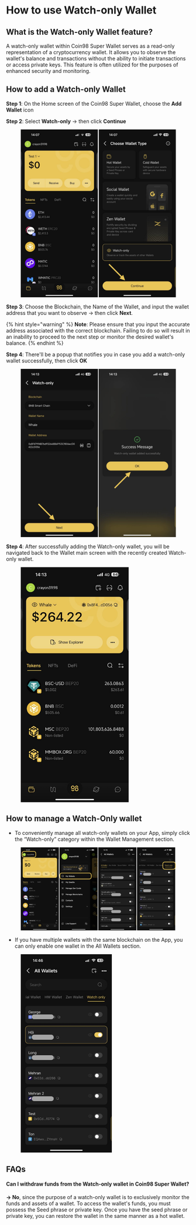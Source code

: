 # How to use Watch-only Wallet

## What is the Watch-only Wallet feature?

A watch-only wallet within Coin98 Super Wallet serves as a read-only representation of a cryptocurrency wallet. It allows you to observe the wallet's balance and transactions without the ability to initiate transactions or access private keys. This feature is often utilized for the purposes of enhanced security and monitoring.

## How to add a Watch-only Wallet <a href="#h.ay5q84rn1xda" id="h.ay5q84rn1xda"></a>

**Step 1**: On the Home screen of the Coin98 Super Wallet, choose the **Add Wallet** icon

**Step 2**:  Select **Watch-only** → then click **Continue**

<figure><img src="../../../../.gitbook/assets/coin98-app-add-watch-only-1.png" alt="" width="563"><figcaption></figcaption></figure>

**Step 3**: Choose the Blockchain, the Name of the Wallet, and input the wallet address that you want to observe -> then click **Next**.

{% hint style="warning" %}
**Note**: Please ensure that you input the accurate address associated with the correct blockchain. Failing to do so will result in an inability to proceed to the next step or monitor the desired wallet's balance.
{% endhint %}

**Step 4**: There'll be a popup that notifies you in case you add a watch-only wallet successfully, then click **OK**

<figure><img src="../../../../.gitbook/assets/coin98-app-watch-only2.png" alt="" width="563"><figcaption></figcaption></figure>

**Step 4**: After successfully adding the Watch-only wallet, you will be navigated back to the Wallet main screen with the recently created Watch-only wallet.

<figure><img src="../../../../.gitbook/assets/coin98-app-watch-only-3.png" alt="" width="295"><figcaption></figcaption></figure>

## How to manage a Watch-Only wallet

* To conveniently manage all watch-only wallets on your App, simply click the “Watch-only” category within the Wallet Management section.

<figure><img src="../../../../.gitbook/assets/coin98-app-watch-only-5.png" alt=""><figcaption></figcaption></figure>

* If you have multiple wallets with the same blockchain on the App, you can only enable one wallet in the All Wallets section.

<figure><img src="../../../../.gitbook/assets/coin98-app-watch-only-4.png" alt="" width="249"><figcaption></figcaption></figure>

## FAQs <a href="#h.fpvq0kug4tf0" id="h.fpvq0kug4tf0"></a>

#### Can I withdraw funds from the Watch-only wallet in Coin98 Super Wallet? <a href="#h.fpvq0kug4tf0" id="h.fpvq0kug4tf0"></a>

**-> No**, since the purpose of a watch-only wallet is to exclusively monitor the funds and assets of a wallet. To access the wallet's funds, you must possess the Seed phrase or private key. Once you have the seed phrase or private key, you can restore the wallet in the same manner as a hot wallet.
